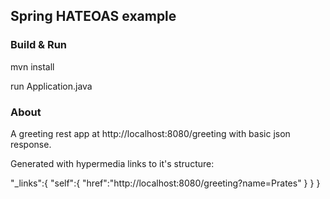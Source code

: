 ## Spring HATEOAS example

### Build & Run

mvn install

run Application.java

### About

A greeting rest app at http://localhost:8080/greeting with basic json response.

Generated with hypermedia links to it's structure:
	
"_links":{
    "self":{
      "href":"http://localhost:8080/greeting?name=Prates"
    }
  }
}
